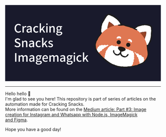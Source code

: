 <section>
    <img src="./assets/coverimage.jpg">
    <hr>
    <p>Hello hello 👋<br>
    I'm glad to see you here! This repository is part of series of articles on the automation made for Cracking Snacks.<br>
    More information can be found on the <a href="https://medium.com/@Julien_He/b69106b61f80?source=friends_link&sk=699465bc29095fdf011063d7751f395b">Medium article: Part #3: Image creation for Instagram and Whatsapp with Node.js, ImageMagick and Figma</a>.
    </p>
    <p>Hope you have a good day!</p>
</section>